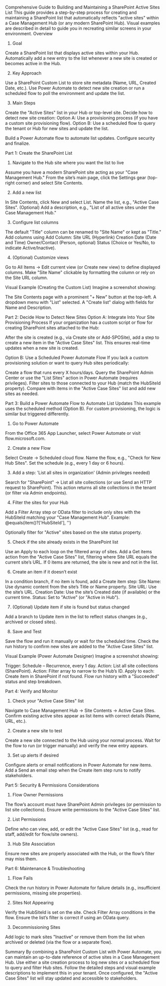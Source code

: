 Comprehensive Guide to Building and Maintaining a SharePoint Active Sites List
This guide provides a step-by-step process for creating and maintaining a SharePoint list that automatically reflects "active sites" within a Case Management Hub (or any modern SharePoint Hub). Visual examples are described in detail to guide you in recreating similar screens in your environment.
Overview
1. Goal

Create a SharePoint list that displays active sites within your Hub.
Automatically add a new entry to the list whenever a new site is created or becomes active in the Hub.

2. Key Approach

Use a SharePoint Custom List to store site metadata (Name, URL, Created Date, etc.).
Use Power Automate to detect new site creation or run a scheduled flow to poll the environment and update the list.

3. Main Steps

Create the "Active Sites" list in your Hub or top-level site.
Decide how to detect new site creation:
Option A: Use a provisioning process (if you have a custom site provisioning flow).
Option B: Use a scheduled flow to query the tenant or Hub for new sites and update the list.


Build a Power Automate flow to automate list updates.
Configure security and finalize.

Part 1: Create the SharePoint List
1. Navigate to the Hub site where you want the list to live

Assume you have a modern SharePoint site acting as your "Case Management Hub."
From the site’s main page, click the Settings gear (top-right corner) and select Site Contents.

2. Add a new list

In Site Contents, click New and select List.
Name the list, e.g., "Active Case Sites".
(Optional) Add a description, e.g., "List of all active sites under the Case Management Hub."

3. Configure list columns

The default "Title" column can be renamed to "Site Name" or kept as "Title."
Add columns using Add Column:
Site URL (Hyperlink)
Creation Date (Date and Time)
Owner/Contact (Person, optional)
Status (Choice or Yes/No, to indicate Active/Inactive).



4. (Optional) Customize views

Go to All Items → Edit current view (or Create new view) to define displayed columns.
Make "Site Name" clickable by formatting the column or rely on the Site URL column.

Visual Example (Creating the Custom List)
Imagine a screenshot showing:

The Site Contents page with a prominent "+ New" button at the top-left.
A dropdown menu with "List" selected.
A "Create list" dialog with fields for Name and Description.

Part 2: Decide How to Detect New Sites
Option A: Integrate Into Your Site Provisioning Process
If your organization has a custom script or flow for creating SharePoint sites attached to the Hub:

After the site is created (e.g., via Create site or Add-SPOSite), add a step to create a new item in the "Active Case Sites" list.
This ensures real-time updates when a new site is created.

Option B: Use a Scheduled Power Automate Flow
If you lack a custom provisioning solution or want to query Hub sites periodically:

Create a flow that runs every X hours/days.
Query the SharePoint Admin Center or use the "List Sites" action in Power Automate (requires privileges).
Filter sites to those connected to your Hub (match the HubSiteId property).
Compare with items in the "Active Case Sites" list and add new sites as needed.

Part 3: Build a Power Automate Flow to Automate List Updates
This example uses the scheduled method (Option B). For custom provisioning, the logic is similar but triggered differently.
1. Go to Power Automate

From the Office 365 App Launcher, select Power Automate or visit flow.microsoft.com.

2. Create a new Flow

Select Create → Scheduled cloud flow.
Name the flow, e.g., "Check for New Hub Sites".
Set the schedule (e.g., every 1 day or 6 hours).

3. Add a step: 'List all sites in organization' (Admin privileges needed)

Search for "SharePoint" → List all site collections (or use Send an HTTP request to SharePoint).
This action returns all site collections in the tenant (or filter via Admin endpoints).

4. Filter the sites for your Hub

Add a Filter Array step or OData filter to include only sites with the HubSiteId matching your "Case Management Hub".
Example: @equals(item()?['HubSiteId'], '<YourHubSiteGuid>')


Optionally filter for "Active" sites based on the site status property.

5. Check if the site already exists in the SharePoint list

Use an Apply to each loop on the filtered array of sites.
Add a Get items action from the "Active Case Sites" list, filtering where Site URL equals the current site’s URL.
If 0 items are returned, the site is new and not in the list.

6. Create an item if it doesn’t exist

In a condition branch, if no item is found, add a Create item step:
Site Name: Use dynamic content from the site’s Title or Name property.
Site URL: Use the site’s URL.
Creation Date: Use the site’s Created date (if available) or the current time.
Status: Set to "Active" (or "Active in Hub").



7. (Optional) Update item if site is found but status changed

Add a branch to Update item in the list to reflect status changes (e.g., archived or closed sites).

8. Save and Test

Save the flow and run it manually or wait for the scheduled time.
Check the run history to confirm new sites are added to the "Active Case Sites" list.

Visual Example (Power Automate Designer)
Imagine a screenshot showing:

Trigger: Schedule – Recurrence, every 1 day.
Action: List all site collections (SharePoint).
Action: Filter array to narrow to the Hub’s ID.
Apply to each: Create item in SharePoint if not found.
Flow run history with a "Succeeded" status and step breakdown.

Part 4: Verify and Monitor
1. Check your "Active Case Sites" list

Navigate to Case Management Hub → Site Contents → Active Case Sites.
Confirm existing active sites appear as list items with correct details (Name, URL, etc.).

2. Create a new site to test

Create a new site connected to the Hub using your normal process.
Wait for the flow to run (or trigger manually) and verify the new entry appears.

3. Set up alerts if desired

Configure alerts or email notifications in Power Automate for new items.
Add a Send an email step when the Create item step runs to notify stakeholders.

Part 5: Security & Permissions Considerations
1. Flow Owner Permissions

The flow’s account must have SharePoint Admin privileges (or permission to list site collections).
Ensure write permissions to the "Active Case Sites" list.

2. List Permissions

Define who can view, add, or edit the "Active Case Sites" list (e.g., read for staff, add/edit for flow/site owners).

3. Hub Site Association

Ensure new sites are properly associated with the Hub, or the flow’s filter may miss them.

Part 6: Maintenance & Troubleshooting
1. Flow Fails

Check the run history in Power Automate for failure details (e.g., insufficient permissions, missing site properties).

2. Sites Not Appearing

Verify the HubSiteId is set on the site.
Check Filter Array conditions in the flow.
Ensure the list’s filter is correct if using an OData query.

3. Decommissioning Sites

Add logic to mark sites "Inactive" or remove them from the list when archived or deleted (via the flow or a separate flow).

Summary
By combining a SharePoint Custom List with Power Automate, you can maintain an up-to-date reference of active sites in a Case Management Hub. Use either a site creation process to log new sites or a scheduled flow to query and filter Hub sites. Follow the detailed steps and visual example descriptions to implement this in your tenant. Once configured, the "Active Case Sites" list will stay updated and accessible to stakeholders.
